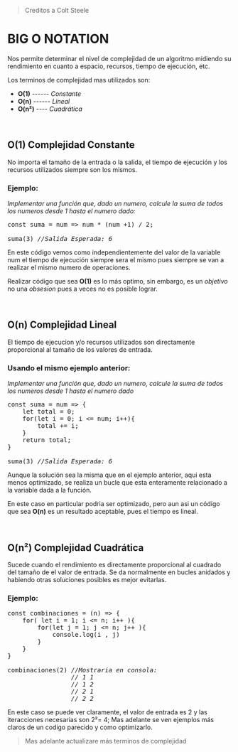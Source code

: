 > Creditos a Colt Steele   
# BIG O NOTATION

Nos permite determinar el nivel de complejidad de un algoritmo midiendo su rendimiento en cuanto a espacio, recursos, tiempo de ejecución, etc.

Los terminos de complejidad mas utilizados son:

* **O(1)** ------ *Constante*
* **O(n)** ------  *Lineal*
* **O(n²)** ----  *Cuadrática*

<br>


## **O(1)** Complejidad Constante

No importa el tamaño de la entrada o la salida, el tiempo de ejecución y los recursos utilizados siempre son los mismos.

### **Ejemplo:**
*Implementar una función que, dado un numero, calcule la suma de todos los numeros desde 1 hasta el numero dado:*

<pre>
const suma = num => num * (num +1) / 2;

suma(3) <i>//Salida Esperada: 6 </i>
</pre>

En este código vemos como independientemente del valor de la variable num el tiempo de ejecución siempre sera el mismo pues siempre se van a realizar el mismo numero de operaciones.

Realizar código que sea **O(1)** es lo más optimo, sin embargo, es un *objetivo* no una *obsesion* pues a veces no es posible lograr.

<br>

## **O(n)** Complejidad Lineal

El tiempo de ejecucion y/o recursos utilizados son directamente proporcional al tamaño de los valores de entrada.

### **Usando el mismo ejemplo anterior:**
*Implementar una función que, dado un numero, calcule la suma de todos los numeros desde 1 hasta el numero dado*

<pre>
const suma = num => {
    let total = 0;
    for(let i = 0; i <= num; i++){
        total += i;
    }
    return total;
}

suma(3) <i>//Salida Esperada: 6</i>
</pre>

Aunque la solución sea la misma que en el ejemplo anterior, aqui esta menos optimizado, se realiza un bucle que esta enteramente relacionado a la variable dada a la función.

En este caso en particular podria ser optimizado, pero aun asi un código que sea **O(n)** es un resultado aceptable, pues el tiempo es lineal.

<br>

## **O(n²)** Complejidad Cuadrática

Sucede cuando el rendimiento es directamente proporcional al cuadrado del tamaño de el valor de entrada. Se da normalmente en bucles anidados y habiendo otras soluciones posibles es mejor evitarlas.

### **Ejemplo:**

<pre>
const combinaciones = (n) => {
    for( let i = 1; i <= n; i++ ){
        for(let j = 1; j <= n; j++ ){
            console.log(i , j)
        }
    }
}

combinaciones(2) <i>//Mostraria en consola:
                 // 1 1
                 // 1 2
                 // 2 1
                 // 2 2 </i>
</pre>

En este caso se puede ver claramente, el valor de entrada es 2 y las iteracciones necesarias son 2²= 4; Mas adelante se ven ejemplos más claros de un codigo parecido y como optimizarlo.

> Mas adelante actualizare más terminos de complejidad